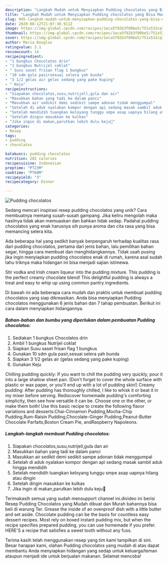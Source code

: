 ```yaml
---
description: "Langkah Mudah untuk Menyiapkan Pudding chocolatos yang Bisa Manjain Lidah"
title: "Langkah Mudah untuk Menyiapkan Pudding chocolatos yang Bisa Manjain Lidah"
slug: 945-langkah-mudah-untuk-menyiapkan-pudding-chocolatos-yang-bisa-manjain-lidah
date: 2020-08-12T21:07:30.911Z
image: https://img-global.cpcdn.com/recipes/1eca5f92b3f00be5/751x532cq70/pudding-chocolatos-foto-resep-utama.jpg
thumbnail: https://img-global.cpcdn.com/recipes/1eca5f92b3f00be5/751x532cq70/pudding-chocolatos-foto-resep-utama.jpg
cover: https://img-global.cpcdn.com/recipes/1eca5f92b3f00be5/751x532cq70/pudding-chocolatos-foto-resep-utama.jpg
author: Maria Douglas
ratingvalue: 3.1
reviewcount: 14
recipeingredient:
- "1 bungkus Chocolatos drin"
- "1 bungkus Nutrijel coklat"
- " Susu saset frisan flag 1 bungkus"
- "10 sdm gula pasirsesuai selera yah bunda"
- "3 1/2 gelas air gelas sedang yang pake kuping"
- " Keju"
recipeinstructions:
- "Siapakan chocolatos,susu,nutrijell,gula dan air"
- "Masukkan bahan yang tadi ke dalam panci"
- "Masukkan air sedikit demi sedikit sampe adonan tidak menggumpal"
- "Setelah di aduk nyalakan kompor dengan api sedang masak sambil aduk hingga mendidih"
- "Setelah mendidih tuangkan keloyang tunggu smpe asap uapnya hilang atau dingin"
- "Setelah dingin masukkan ke kulkas"
- "Jika ingin di makan,parutkan lebih dulu keju🤭"
categories:
- Resep
tags:
- pudding
- chocolatos

katakunci: pudding chocolatos 
nutrition: 282 calories
recipecuisine: Indonesian
preptime: "PT23M"
cooktime: "PT60M"
recipeyield: "3"
recipecategory: Dinner

---
```



![Pudding chocolatos](https://img-global.cpcdn.com/recipes/1eca5f92b3f00be5/751x532cq70/pudding-chocolatos-foto-resep-utama.jpg)

Sedang mencari inspirasi resep pudding chocolatos yang unik? Cara membuatnya memang susah-susah gampang. Jika keliru mengolah maka hasilnya tidak akan memuaskan dan bahkan tidak sedap. Padahal pudding chocolatos yang enak harusnya sih punya aroma dan cita rasa yang bisa memancing selera kita.

Ada beberapa hal yang sedikit banyak berpengaruh terhadap kualitas rasa dari pudding chocolatos, pertama dari jenis bahan, lalu pemilihan bahan segar, hingga cara membuat dan menghidangkannya. Tidak usah pusing jika ingin menyiapkan pudding chocolatos enak di rumah, karena asal sudah tahu triknya maka hidangan ini bisa menjadi sajian istimewa.

Stir vodka and Irish cream liqueur into the pudding mixture. This pudding is the perfect creamy chocolate blend! This delightful pudding is always a treat and easy to whip up using common pantry ingredients.


Di bawah ini ada beberapa cara mudah dan praktis untuk membuat pudding chocolatos yang siap dikreasikan. Anda bisa menyiapkan Pudding chocolatos menggunakan 6 jenis bahan dan 7 tahap pembuatan. Berikut ini cara dalam menyiapkan hidangannya.

<!--inarticleads1-->

##### Bahan-bahan dan bumbu yang diperlukan dalam pembuatan Pudding chocolatos:

1. Sediakan 1 bungkus Chocolatos drin
1. Ambil 1 bungkus Nutrijel coklat
1. Siapkan  Susu saset frisan flag 1 bungkus
1. Gunakan 10 sdm gula pasir,sesuai selera yah bunda
1. Siapkan 3 1/2 gelas air (gelas sedang yang pake kuping)
1. Gunakan  Keju


Chilling pudding quickly: If you want to chill the pudding very quickly, pour it into a large shallow sheet pan. (Don&#39;t forget to cover the whole surface with plastic or wax paper, or you&#39;ll end up with a lot of pudding skin!) Creamy pudding: After pudding has thoroughly chilled, I like to whisk it or beat it in my mixer before serving. Rediscover homemade pudding&#39;s comforting simplicity, then see how versatile it can be. Choose one or the other, or make them both! Use this basic recipe to create the following flavor variations and desserts:Chai-Cinnamon Pudding,Mocha-Chip Pudding,Rum-Raisin Pudding,Chocolate-Ginger Pudding,Peanut-Butter Chocolate Parfaits,Boston Cream Pie, andRaspberry Napoleons. 

<!--inarticleads2-->

##### Langkah-langkah membuat Pudding chocolatos:

1. Siapakan chocolatos,susu,nutrijell,gula dan air
1. Masukkan bahan yang tadi ke dalam panci
1. Masukkan air sedikit demi sedikit sampe adonan tidak menggumpal
1. Setelah di aduk nyalakan kompor dengan api sedang masak sambil aduk hingga mendidih
1. Setelah mendidih tuangkan keloyang tunggu smpe asap uapnya hilang atau dingin
1. Setelah dingin masukkan ke kulkas
1. Jika ingin di makan,parutkan lebih dulu keju🤭


Terimakasih semua yang sudah mensupport channel ini.divideo ini berisi Resep Pudding Chocolatos yang Mudah dibuat dan Murah bahannya bisa beli di warung Ter. Grease the inside of an ovenproof dish with a little butter and set aside. Chocolate pudding can be the basis for countless easy dessert recipes. Most rely on boxed instant pudding mix, but when the recipe specifies prepared pudding, you can use homemade if you prefer. HERE&#39;S a recipe that satisfies a sweet tooth without any fuss. 

Terima kasih telah menggunakan resep yang tim kami tampilkan di sini. Besar harapan kami, olahan Pudding chocolatos yang mudah di atas dapat membantu Anda menyiapkan hidangan yang sedap untuk keluarga/teman ataupun menjadi ide untuk berjualan makanan. Selamat mencoba!
